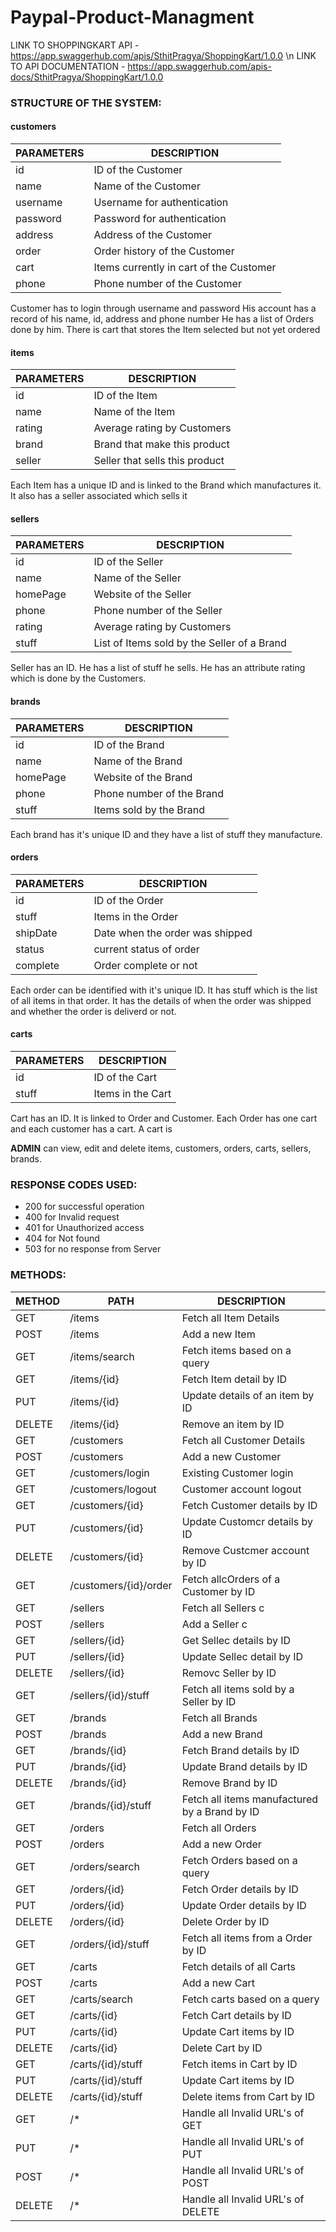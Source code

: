 # Paypal-Product-Managment

LINK TO SHOPPINGKART API - https://app.swaggerhub.com/apis/SthitPragya/ShoppingKart/1.0.0
\n LINK TO API DOCUMENTATION - https://app.swaggerhub.com/apis-docs/SthitPragya/ShoppingKart/1.0.0

### STRUCTURE OF THE SYSTEM:

#### customers

| PARAMETERS | DESCRIPTION |
| ------------- | ------------- |
| id | ID of the Customer |
| name | Name of the Customer |
| username | Username for authentication |
| password | Password for authentication |
| address | Address of the Customer |
| order | Order history of the Customer |
| cart | Items currently in cart of the Customer |
| phone | Phone number of the Customer |


Customer has to login through username and password
His account has a record of his name, id, address and phone number
He has a list of Orders done by him.
There is cart that stores the Item selected but not yet ordered


#### items

| PARAMETERS | DESCRIPTION |
| ------------- | ------------- |
| id | ID of the Item |
| name | Name of the Item |
| rating | Average rating by Customers |
| brand | Brand that make this product |
| seller | Seller that sells this product |


Each Item has a unique ID and is linked to the Brand which manufactures it.
It also has a seller associated which sells it


#### sellers

| PARAMETERS | DESCRIPTION |
| ------------- | ------------- |
| id | ID of the Seller |
| name | Name of the Seller |
| homePage | Website of the Seller |
| phone | Phone number of the Seller |
| rating | Average rating by Customers |
| stuff | List of Items sold by the Seller of a Brand |


Seller has an ID. He has a list of stuff he sells. He has an attribute rating which is done by the Customers.


#### brands

| PARAMETERS | DESCRIPTION |
| ------------- | ------------- |
| id | ID of the Brand |
| name | Name of the Brand |
| homePage | Website of the Brand |
| phone | Phone number of the Brand |
| stuff | Items sold by the Brand |


Each brand has it's unique ID and they have a list of stuff they manufacture.


#### orders

| PARAMETERS | DESCRIPTION |
| ------------- | ------------- |
| id | ID of the Order |
| stuff | Items in the Order |
| shipDate | Date when the order was shipped |
| status | current status of order |
| complete | Order complete or not |


Each order can be identified with it's unique ID. It has stuff which is the list of all items in that order. It has the details of when the order was shipped and whether the order is deliverd or not.


#### carts

| PARAMETERS | DESCRIPTION |
| ------------- | ------------- |
| id | ID of the Cart |
| stuff | Items in the Cart |


Cart has an ID. It is linked to Order and Customer. Each Order has one cart and each customer has a cart. A cart is


**ADMIN** can view, edit and delete items, customers, orders, carts, sellers, brands. 

### RESPONSE CODES USED:

- 200 for successful operation
- 400 for Invalid request
- 401 for Unauthorized access
- 404 for Not found
- 503 for no response from Server


### METHODS:

| METHOD  | PATH | DESCRIPTION |
| ------------- | ------------- | --------- |
| GET  | /items  | Fetch all Item Details |
| POST  | /items  | Add a new Item |
| GET  | /items/search  | Fetch items based on a query |
| GET  | /items/{id}  | Fetch Item detail by ID |
| PUT  | /items/{id}  | Update details of an item by ID |
| DELETE  | /items/{id}  | Remove an item by ID |
| GET  | /customers  | Fetch all Customer Details |
| POST  | /customers  | Add a new Customer |
| GET  | /customers/login  | Existing Customer login |
| GET  | /customers/logout  | Customer account logout |
| GET  | /customers/{id}  | Fetch Customer details by ID |
| PUT  | /customers/{id}  | Update Customcr details by ID |
| DELETE  | /customers/{id}  | Remove Custcmer account by ID |
| GET | /customers/{id}/order | Fetch allcOrders of a Customer by ID |
| GET  | /sellers  | Fetch all Sellers c
| POST  | /sellers  | Add a Seller c
| GET  | /sellers/{id}  | Get Sellec details by ID |
| PUT  | /sellers/{id}  | Update Sellec detail by ID |
| DELETE  | /sellers/{id}  | Removc Seller by ID |
| GET | /sellers/{id}/stuff | Fetch all items sold by a Seller by ID |
| GET  | /brands  | Fetch all Brands |
| POST  | /brands  | Add a new Brand |
| GET  | /brands/{id}  | Fetch Brand details by ID |
| PUT  | /brands/{id}  | Update Brand details by ID |
| DELETE  | /brands/{id}  | Remove Brand by ID |
| GET | /brands/{id}/stuff | Fetch all items manufactured by a Brand by ID |
| GET  | /orders  | Fetch all Orders |
| POST  | /orders  | Add a new Order |
| GET  | /orders/search  | Fetch Orders based on a query |
| GET  | /orders/{id}  | Fetch Order details by ID |
| PUT  | /orders/{id}  | Update Order details by ID |
| DELETE  | /orders/{id}  | Delete Order by ID |
| GET | /orders/{id}/stuff | Fetch all items from a Order by ID |
| GET | /carts | Fetch details of all Carts |
| POST | /carts | Add a new Cart |
| GET | /carts/search | Fetch carts based on a query |
| GET | /carts/{id} | Fetch Cart details by ID |
| PUT | /carts/{id} | Update Cart items by ID |
| DELETE | /carts/{id} | Delete Cart by ID |
| GET | /carts/{id}/stuff | Fetch items in Cart by ID |
| PUT | /carts/{id}/stuff | Update Cart items by ID |
| DELETE | /carts/{id}/stuff | Delete items from Cart by ID |
| GET | /* | Handle all Invalid URL's of GET|
| PUT | /* | Handle all Invalid URL's of PUT |
| POST | /* | Handle all Invalid URL's of POST |
| DELETE | /* | Handle all Invalid URL's of DELETE |
